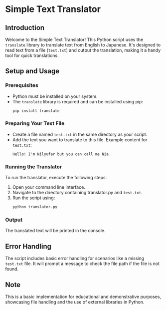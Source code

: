 # Simple Text Translator

## Introduction
Welcome to the Simple Text Translator! This Python script uses the `translate` library to translate text from English to Japanese. It's designed to read text from a file (`test.txt`) and output the translation, making it a handy tool for quick translations.

## Setup and Usage

### Prerequisites
- Python must be installed on your system.
- The `translate` library is required and can be installed using pip:
  ```bash
  pip install translate
  ```

### Preparing Your Text File
- Create a file named `test.txt` in the same directory as your script.
- Add the text you want to translate to this file. 
  Example content for `test.txt`:
  ```
  Hello! I'm Nilyufar but you can call me Nia
  ```

### Running the Translator
To run the translator, execute the following steps:
1. Open your command line interface.
2. Navigate to the directory containing translator.py and `test.txt`.
3. Run the script using:
   ```bash
   python translator.py
   ```

### Output
The translated text will be printed in the console.

## Error Handling
The script includes basic error handling for scenarios like a missing `test.txt` file. It will prompt a message to check the file path if the file is not found.

## Note
This is a basic implementation for educational and demonstrative purposes, showcasing file handling and the use of external libraries in Python.

